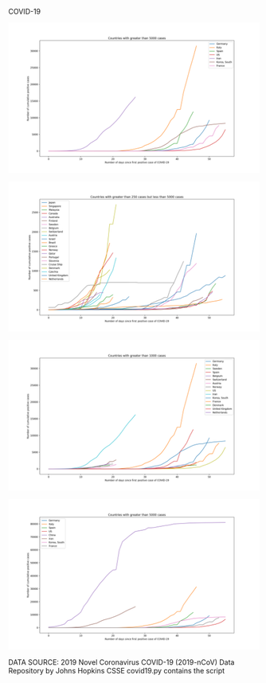 COVID-19

![Alt text](graphs/19032020_5000.png?raw=true)

![Alt text](graphs/19032020_2505000.png?raw=true)

![Alt text](graphs/19032020_1000.png?raw=true)

![Alt text](graphs/19032020_5000china.png?raw=true)

DATA SOURCE: 2019 Novel Coronavirus COVID-19 (2019-nCoV) Data Repository by Johns Hopkins CSSE
covid19.py contains the script
